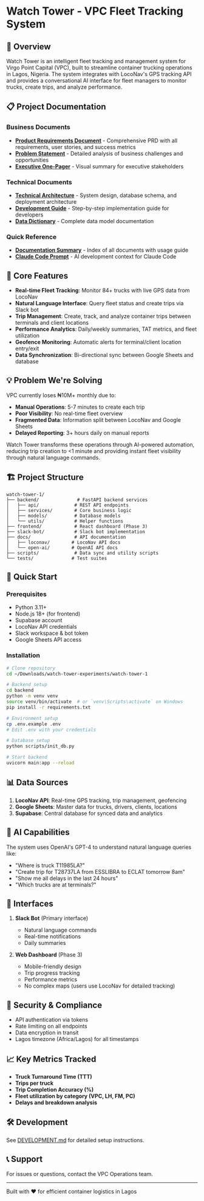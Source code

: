 # Watch Tower - VPC Fleet Tracking System

## 🚛 Overview

Watch Tower is an intelligent fleet tracking and management system for Virgo Point Capital (VPC), built to streamline container trucking operations in Lagos, Nigeria. The system integrates with LocoNav's GPS tracking API and provides a conversational AI interface for fleet managers to monitor trucks, create trips, and analyze performance.

## 📋 Project Documentation

### Business Documents
- **[Product Requirements Document](docs/PRODUCT_REQUIREMENTS_DOCUMENT.md)** - Comprehensive PRD with all requirements, user stories, and success metrics
- **[Problem Statement](docs/PROBLEM_STATEMENT.md)** - Detailed analysis of business challenges and opportunities  
- **[Executive One-Pager](docs/EXECUTIVE_ONE_PAGER.md)** - Visual summary for executive stakeholders

### Technical Documents
- **[Technical Architecture](docs/TECHNICAL_ARCHITECTURE.md)** - System design, database schema, and deployment architecture
- **[Development Guide](docs/DEVELOPMENT.md)** - Step-by-step implementation guide for developers
- **[Data Dictionary](docs/DATA_DICTIONARY.md)** - Complete data model documentation

### Quick Reference
- **[Documentation Summary](docs/PRODUCT_DOCUMENTATION_SUMMARY.md)** - Index of all documents with usage guide
- **[Claude Code Prompt](.claude/CLAUDE_CODE_PROMPT.md)** - AI development context for Claude Code

## 🎯 Core Features

- **Real-time Fleet Tracking**: Monitor 84+ trucks with live GPS data from LocoNav
- **Natural Language Interface**: Query fleet status and create trips via Slack bot
- **Trip Management**: Create, track, and analyze container trips between terminals and client locations
- **Performance Analytics**: Daily/weekly summaries, TAT metrics, and fleet utilization
- **Geofence Monitoring**: Automatic alerts for terminal/client location entry/exit
- **Data Synchronization**: Bi-directional sync between Google Sheets and database

## 💡 Problem We're Solving

VPC currently loses ₦10M+ monthly due to:
- **Manual Operations**: 5-7 minutes to create each trip
- **Poor Visibility**: No real-time fleet overview
- **Fragmented Data**: Information split between LocoNav and Google Sheets
- **Delayed Reporting**: 3+ hours daily on manual reports

Watch Tower transforms these operations through AI-powered automation, reducing trip creation to <1 minute and providing instant fleet visibility through natural language commands.

## 🏗️ Project Structure

```
watch-tower-1/
├── backend/              # FastAPI backend services
│   ├── api/             # REST API endpoints
│   ├── services/        # Core business logic
│   ├── models/          # Database models
│   └── utils/           # Helper functions
├── frontend/            # React dashboard (Phase 3)
├── slack-bot/           # Slack bot implementation
├── docs/                # API documentation
│   ├── loconav/        # LocoNav API docs
│   └── open-ai/        # OpenAI API docs
├── scripts/             # Data sync and utility scripts
└── tests/              # Test suites
```

## 🚀 Quick Start

### Prerequisites
- Python 3.11+
- Node.js 18+ (for frontend)
- Supabase account
- LocoNav API credentials
- Slack workspace & bot token
- Google Sheets API access

### Installation

```bash
# Clone repository
cd ~/Downloads/watch-tower-experiments/watch-tower-1

# Backend setup
cd backend
python -m venv venv
source venv/bin/activate  # or `venv\Scripts\activate` on Windows
pip install -r requirements.txt

# Environment setup
cp .env.example .env
# Edit .env with your credentials

# Database setup
python scripts/init_db.py

# Start backend
uvicorn main:app --reload
```

## 📊 Data Sources

1. **LocoNav API**: Real-time GPS tracking, trip management, geofencing
2. **Google Sheets**: Master data for trucks, drivers, clients, locations
3. **Supabase**: Central database for synced data and analytics

## 🤖 AI Capabilities

The system uses OpenAI's GPT-4 to understand natural language queries like:
- "Where is truck T11985LA?"
- "Create trip for T28737LA from ESSLIBRA to ECLAT tomorrow 8am"
- "Show me all delays in the last 24 hours"
- "Which trucks are at terminals?"

## 📱 Interfaces

1. **Slack Bot** (Primary interface)
   - Natural language commands
   - Real-time notifications
   - Daily summaries

2. **Web Dashboard** (Phase 3)
   - Mobile-friendly design
   - Trip progress tracking
   - Performance metrics
   - No complex maps (users use LocoNav for detailed tracking)

## 🔐 Security & Compliance

- API authentication via tokens
- Rate limiting on all endpoints
- Data encryption in transit
- Lagos timezone (Africa/Lagos) for all timestamps

## 📈 Key Metrics Tracked

- **Truck Turnaround Time (TTT)**
- **Trips per truck**
- **Trip Completion Accuracy (%)**
- **Fleet utilization by category (VPC, LH, FM, PC)**
- **Delays and breakdown analysis**

## 🛠️ Development

See [DEVELOPMENT.md](./docs/DEVELOPMENT.md) for detailed setup instructions.

## 📞 Support

For issues or questions, contact the VPC Operations team.

---

Built with ❤️ for efficient container logistics in Lagos
